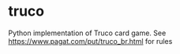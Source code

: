# truco
Python implementation of Truco card game.
See https://www.pagat.com/put/truco_br.html for rules
